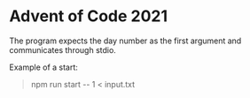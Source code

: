 # Advent of Code 2021

The program expects the day number as the first argument and communicates through stdio.

Example of a start:

> npm run start -- 1 < input.txt

